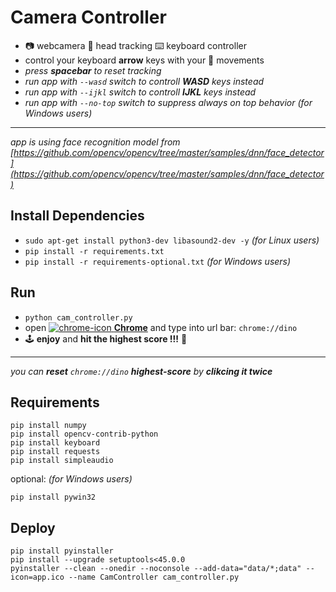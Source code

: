 # Camera Controller 
- 📷 webcamera 🤨 head tracking ⌨️ keyboard controller
- control your keyboard **arrow** keys with your 🕺 movements
- *press **spacebar** to reset tracking*
- *run app with `--wasd` switch to controll **WASD** keys instead*
- *run app with `--ijkl` switch to controll **IJKL** keys instead*
- *run app with `--no-top` switch to suppress always on top behavior (for Windows users)*

-----------------------------------------
*app is using face recognition model from [https://github.com/opencv/opencv/tree/master/samples/dnn/face_detector](https://github.com/opencv/opencv/tree/master/samples/dnn/face_detector)*

## Install Dependencies
- `sudo apt-get install python3-dev libasound2-dev -y` *(for Linux users)*
- `pip install -r requirements.txt`
- `pip install -r requirements-optional.txt` *(for Windows users)*

## Run
- `python cam_controller.py`
- open [![chrome-icon](https://www.google.com/chrome/static/images/favicons/favicon-16x16.png) **Chrome**](https://www.google.com/chrome/) and type into url bar: `chrome://dino`
- 🕹️ **enjoy** and **hit the highest score !!!** 🦖

-----------------------------------------
*you can **reset** `chrome://dino` **highest-score** by **clikcing it twice***

## Requirements
```
pip install numpy
pip install opencv-contrib-python
pip install keyboard
pip install requests
pip install simpleaudio
```
optional: *(for Windows users)*
```
pip install pywin32
```

## Deploy
```
pip install pyinstaller
pip install --upgrade setuptools<45.0.0
pyinstaller --clean --onedir --noconsole --add-data="data/*;data" --icon=app.ico --name CamController cam_controller.py
```
